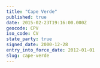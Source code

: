 ```yaml
---
title: "Cape Verde"
published: true
date: 2015-02-23T19:16:00.000Z
geocode: CPV
iso_code: CV
state_party: true
signed_date: 2000-12-28
entry_into_force_date: 2012-01-01
slug: cape-verde
---
```

